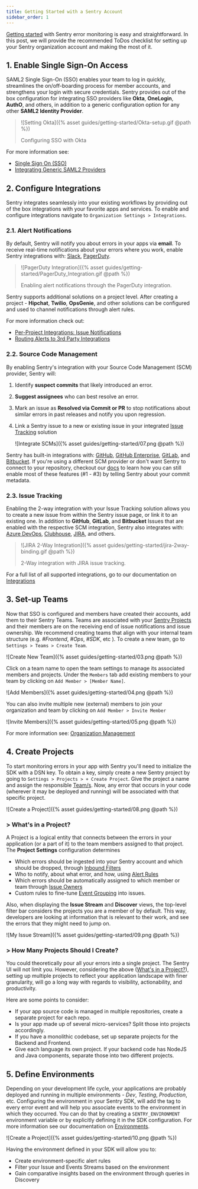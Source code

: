 ```yaml
---
title: Getting Started with a Sentry Account
sidebar_order: 1
---
```


[Getting started](https://docs.sentry.io/error-reporting/quickstart/?platform=node) with Sentry error monitoring is easy and straightforward. In this post, we will provide the recommended ToDos checklist for setting up your Sentry organization account and making the most of it.

## 1. Enable Single Sign-On Access

SAML2 Single Sign-On (SSO) enables your team to log in quickly, streamlines the on/off-boarding process for member accounts, and strengthens your login with secure credentials. Sentry provides out of the box configuration for integrating SSO providers like **Okta**, **OneLogin**, **AuthO**, and others, in addition to a generic configuration option for any other **SAML2 Identity Provider**.

<!-- We recommend setting up SAML2/SSO immediately so that new members can easily join your organization. Set-up only takes a few steps and can be completed by any user with the **Owner** or **Manager** role. Once enabled, Sentry will automatically send an email to new members to create an account. Pre-existing members will also receive an email with instructions on linking their existing account. -->

> ![Setting Okta]({% asset guides/getting-started/Okta-setup.gif @path %})
>
> Configuring SSO with Okta

For more information see:

- [Single Sign On (SSO)](https://docs.sentry.io/accounts/sso/)
- [Integrating Generic SAML2 Providers](https://docs.sentry.io/accounts/saml2/)

## 2. Configure Integrations

Sentry integrates seamlessly into your existing workflows by providing out of the box integrations with your favorite apps and services. To enable and configure integrations navigate to `Organization Settings > Integrations`.

### 2.1. Alert Notifications

By default, Sentry will notify you about errors in your apps via **email**. To receive real-time notifications about your errors where you work, enable Sentry integrations with: [Slack](https://docs.sentry.io/workflow/integrations/global-integrations/#slack), [PagerDuty](https://www.pagerduty.com/docs/guides/sentry-integration-guide/).

> ![PagerDuty Integration]({% asset guides/getting-started/PagerDuty_Integration.gif @path %})
>
> Enabling alert notifications through the PagerDuty integration.

Sentry supports additional solutions on a project level. After creating a project - **Hipchat**, **Twilio**, **OpsGenie**, and other solutions can be configured and used to channel notifications through alert rules.

For more information check out:

- [Per-Project Integrations: Issue Notifications](https://docs.sentry.io/workflow/integrations/legacy-integrations/#issue-notifications)
- [Routing Alerts to 3rd Party Integrations](https://docs.sentry.io/guides/alert-notifications/routing-alerts/#routing-alerts-to-3rd-party-integrations)

### 2.2. Source Code Management

By enabling Sentry's integration with your Source Code Management (SCM) provider, Sentry will:

1. Identify **suspect commits** that likely introduced an error.
2. **Suggest assignees** who can best resolve an error.
3. Mark an issue as **Resolved via Commit or PR** to stop notifications about similar errors in past releases and notify you upon regression.
4. Link a Sentry issue to a new or existing issue in your integrated [Issue Tracking](#23-issue-tracking) solution

    ![Integrate SCMs]({% asset guides/getting-started/07.png @path %})

Sentry has built-in integrations with: [GitHub](https://docs.sentry.io/workflow/integrations/global-integrations/#github), [GitHub Enterprise](https://docs.sentry.io/workflow/integrations/global-integrations/#github-enterprise), [GitLab](https://docs.sentry.io/workflow/integrations/global-integrations/#gitlab), and [Bitbucket](https://docs.sentry.io/workflow/integrations/global-integrations/#bitbucket). If you're using a different SCM provider or don't want Sentry to connect to your repository, checkout our [docs]((https://docs.sentry.io/workflow/releases/?platform=browser#alternatively-without-a-repository-integration)) to learn how you can still enable most of these features (#1 - #3) by telling Sentry about your commit metadata.

### 2.3. Issue Tracking

Enabling the 2-way integration with your Issue Tracking solution allows you to create a new issue from within the Sentry issue page, or link it to an existing one. In addition to **GitHub**, **GitLab**, and **Bitbucket** Issues that are enabled with the respective SCM integration, Sentry also integrates with: [Azure DevOps](https://docs.sentry.io/workflow/integrations/global-integrations/#azure-devops), [Clubhouse](https://docs.sentry.io/workflow/integrations/global-integrations/#clubhouse), [JIRA](https://docs.sentry.io/workflow/integrations/global-integrations/#jira), and others.


> ![JIRA 2-Way Integration]({% asset guides/getting-started/jira-2way-binding.gif @path %})
>
> 2-Way integration with JIRA issue tracking.

For a full list of all supported integrations, go to our documentation on [Integrations](https://docs.sentry.io/workflow/integrations/)

## 3. Set-up Teams

Now that SSO is configured and members have created their accounts, add them to their Sentry Teams. Teams are associated with your [Sentry Projects](#4-create-projects) and their members are on the receiving end of issue notifications and issue ownership. We recommend creating teams that align with your internal team structure (e.g. _#Frontend_, _#Ops_, _#SDK_, etc ). To create a new team, go to `Settings > Teams > Create Team`.

![Create New Team]({% asset guides/getting-started/03.png @path %})

Click on a team name to open the team settings to manage its associated members and projects.
Under the `Members` tab add existing members to your team by clicking on `Add Member > [Member Name]`.

![Add Members]({% asset guides/getting-started/04.png @path %})

You can also invite multiple new (external) members to join your organization and team by clicking on `Add Member > Invite Member`

![Invite Members]({% asset guides/getting-started/05.png @path %})

For more information see: [Organization Management](https://docs.sentry.io/accounts/membership/)

## 4. Create Projects

To start monitoring errors in your app with Sentry you'll need to initialize the SDK with a DSN key. To obtain a key, simply create a new Sentry project by going to `Settings > Projects > + Create Project`. Give the project a name and assign the responsible [Team/s](#3-set-up-teams). Now, any error that occurs in your code (wherever it may be deployed and running) will be associated with that specific project.

![Create a Project]({% asset guides/getting-started/08.png @path %})

### > **What's in a Project?**

A Project is a logical entity that connects between the errors in your application (or a part of it) to the team members assigned to that project. The **Project Settings** configuration determines

- Which errors should be ingested into your Sentry account and which should be dropped, through [Inbound Filters](https://docs.sentry.io/accounts/quotas/#inbound-data-filters)
- Who to notify, about what error, and how, using [Alert Rules](https://docs.sentry.io/workflow/notifications/alerts/)
- Which errors should be automatically assigned to which member or team through [Issue Owners](https://docs.sentry.io/workflow/issue-owners/)
- Custom rules to fine-tune [Event Grouping](https://docs.sentry.io/data-management/event-grouping/) into issues.

Also, when displaying the **Issue Stream** and **Discover** views, the top-level filter bar considers the projects you are a member of by default. This way, developers are looking at information that is relevant to their work, and see the errors that they might need to jump on.

![My Issue Stream]({% asset guides/getting-started/09.png @path %})

### > **How Many Projects Should I Create?**

You could theoretically pour all your errors into a single project. The Sentry UI will not limit you. However, considering the above ([What's in a Project?](#-whats-in-a-project)), setting up multiple projects to reflect your application landscape with finer granularity, will go a long way with regards to visibility, actionability, and productivity.

Here are some points to consider:

- If your app source code is managed in multiple repositories, create a separate project for each repo.
- Is your app made up of several micro-services? Split those into projects accordingly.
- If you have a monolithic codebase, set up separate projects for the Backend and Frontend.
- Give each language its own project. If your backend code has NodeJS and Java components, separate those into two different projects.  

## 5. Define Environments

Depending on your development life cycle, your applications are probably deployed and running in multiple environments -  _Dev_, _Testing_, _Production_, etc. Configuring the environment in your Sentry SDK, will add the tag to every error event and will help you associate events to the environment in which they occurred. You can do that by creating a `SENTRY_ENVIRONMENT` environment variable or by explicitly defining it in the SDK configuration. For more information see our documentation on [Environments](https://docs.sentry.io/enriching-error-data/environments/?platform=browser).

![Create a Project]({% asset guides/getting-started/10.png @path %})

Having the environment defined in your SDK will allow you to:

- Create environment-specific alert rules
- Filter your Issue and Events Streams based on the environment
- Gain comparative insights based on the environment through queries in Discovery

<!-- ## 6. Embed Sentry CLI in your CI/CD Process
- Create Release
- Upload Source maps / debug symbols -->
